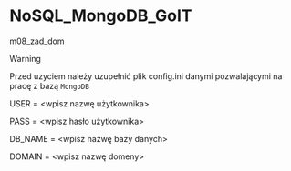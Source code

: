 # NoSQL_MongoDB_GoIT
 m08_zad_dom

> [!WARNING]
> Przed uzyciem należy uzupełnić plik config.ini danymi pozwalającymi na pracę z bazą `MongoDB`
>
> USER = <wpisz nazwę użytkownika>
> 
> PASS = <wpisz hasło użytkownika>
> 
> DB_NAME = <wpisz nazwę bazy danych>
> 
> DOMAIN = <wpisz nazwę domeny>